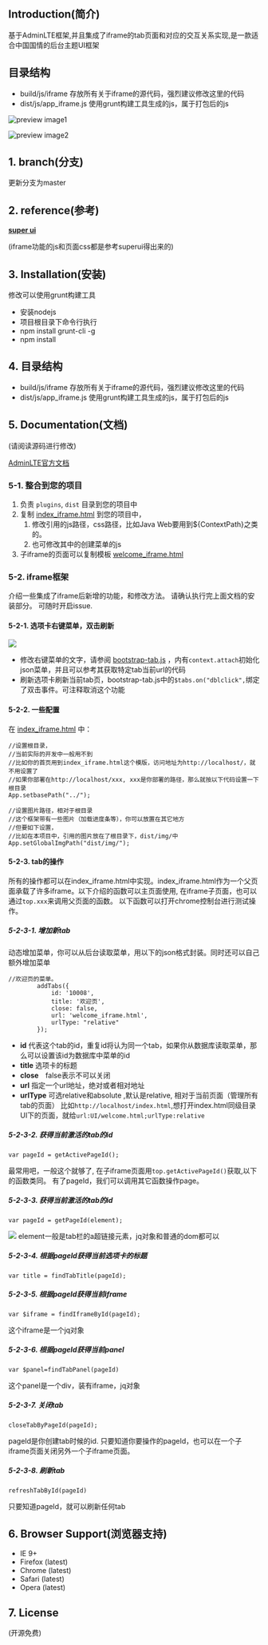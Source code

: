 
## Introduction(简介)

基于AdminLTE框架,并且集成了iframe的tab页面和对应的交互关系实现,是一款适合中国国情的后台主题UI框架

## 目录结构
- build/js/iframe 存放所有关于iframe的源代码，强烈建议修改这里的代码
- dist/js/app_iframe.js 使用grunt构建工具生成的js，属于打包后的js

![preview image1](preview/GIF.gif)

![preview image2](preview/img1.png)

## 1. branch(分支)

更新分支为master

## 2. reference(参考)

**[super ui](https://github.com/tzhsweet/superui)**

(iframe功能的js和页面css都是参考superui得出来的)

## 3. Installation(安装)

修改可以使用grunt构建工具

- 安装nodejs
- 项目根目录下命令行执行
- npm install grunt-cli -g
- npm install

## 4. 目录结构
- build/js/iframe 存放所有关于iframe的源代码，强烈建议修改这里的代码
- dist/js/app_iframe.js 使用grunt构建工具生成的js，属于打包后的js

## 5. Documentation(文档)

(请阅读源码进行修改)  

[AdminLTE官方文档](http://weituotian.oschina.io/adminlte-with-iframe/documentation/index.html)


### 5-1. 整合到您的项目
1. 负责 `plugins`, `dist` 目录到您的项目中
1. 复制 [index_iframe.html](pages/index_iframe.html) 到您的项目中，
    1. 修改引用的js路径，css路径，比如Java Web要用到${ContextPath}之类的。
    1. 也可修改其中的创建菜单的js
1. 子iframe的页面可以复制模板 [welcome_iframe.html](pages/welcome_iframe.html)


### 5-2. iframe框架

介绍一些集成了iframe后新增的功能，和修改方法。
请确认执行完上面文档的安装部分。
可随时开启issue.

#### 5-2-1. 选项卡右键菜单，双击刷新

![](preview/contextmenu.jpg)

* 修改右键菜单的文字，请参阅 [bootstrap-tab.js](build/js/iframe/bootstrap-tab.js) ，内有`context.attach`初始化json菜单，并且可以参考其获取特定tab当前url的代码
* 刷新选项卡刷新当前tab页，bootstrap-tab.js中的`$tabs.on("dblclick",`绑定了双击事件。可注释取消这个功能

#### 5-2-2. 一些配置

在 [index_iframe.html](pages/index_iframe.html) 中：

```
//设置根目录，
//当前实际的开发中一般用不到
//比如你的首页用到index_iframe.html这个模版，访问地址为http://localhost/，就不用设置了
//如果你部署在http://localhost/xxx, xxx是你部署的路径，那么就按以下代码设置一下根目录
App.setbasePath("../");

//设置图片路径，相对于根目录
//这个框架带有一些图片（加载进度条等），你可以放置在其它地方
//但要如下设置，
//比如在本项目中，引用的图片放在了根目录下，dist/img/中
App.setGlobalImgPath("dist/img/");

```
#### 5-2-3. tab的操作

所有的操作都可以在index_iframe.html中实现。index_iframe.html作为一个父页面承载了许多iframe。以下介绍的函数可以主页面使用, 在iframe子页面，也可以通过`top.xxx`来调用父页面的函数。
以下函数可以打开chrome控制台进行测试操作。

##### 5-2-3-1. 增加新tab
动态增加菜单，你可以从后台读取菜单，用以下的json格式封装。同时还可以自己额外增加菜单
```
//欢迎页的菜单。
        addTabs({
            id: '10008',
            title: '欢迎页',
            close: false,
            url: 'welcome_iframe.html',
            urlType: "relative"
        });
```

- **id** 代表这个tab的id，重复id将认为同一个tab，如果你从数据库读取菜单，那么可以设置该id为数据库中菜单的id
- **title** 选项卡的标题
- **close**　false表示不可以关闭
- **url** 指定一个url地址，绝对或者相对地址
- **urlType** 可选relative和absolute ,默认是relative, 相对于当前页面（管理所有tab的页面）
比如`http://localhost/index.html`,想打开index.html同级目录UI下的页面，就给`url:UI/welcome.html;urlType:relative`

##### 5-2-3-2. 获得当前激活的tab的id
```
var pageId = getActivePageId();
```
最常用吧，一般这个就够了, 在子iframe页面用`top.getActivePageId()`获取,以下的函数类同。
有了pageId，我们可以调用其它函数操作page。

##### 5-2-3-3. 获得当前激活的tab的id

```
var pageId = getPageId(element);
```

![](preview/tabs.jpg)
element一般是tab栏的a超链接元素，jq对象和普通的dom都可以

##### 5-2-3-4. 根据pageId获得当前选项卡的标题
```
var title = findTabTitle(pageId);
```


##### 5-2-3-5. 根据pageId获得当前iframe

```
var $iframe = findIframeById(pageId);
```
这个iframe是一个jq对象

##### 5-2-3-6. 根据pageId获得当前panel

```
var $panel=findTabPanel(pageId)
```
这个panel是一个div，装有iframe，jq对象

##### 5-2-3-7. 关闭tab

```
closeTabByPageId(pageId);
```
pageId是你创建tab时候的id. 只要知道你要操作的pageId，也可以在一个子iframe页面关闭另外一个子iframe页面。

##### 5-2-3-8. 刷新tab
```
refreshTabById(pageId)
```
只要知道pageId，就可以刷新任何tab

## 6. Browser Support(浏览器支持)

- IE 9+
- Firefox (latest)
- Chrome (latest)
- Safari (latest)
- Opera (latest)

<a id="7-license"></a>
## 7. License

(开源免费)

